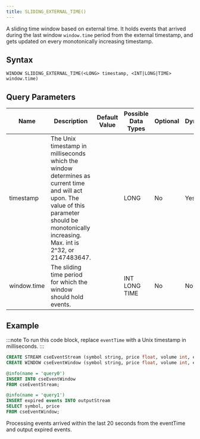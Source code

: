 ```yaml
---
title: SLIDING_EXTERNAL_TIME()
---
```


A sliding time window based on external time. It holds events that arrived during the last window `window.time` period from the external timestamp, and gets updated on every monotonically increasing timestamp.

## Syntax

    WINDOW SLIDING_EXTERNAL_TIME(<LONG> timestamp, <INT|LONG|TIME> window.time)

## Query Parameters

| Name        | Description            | Default Value | Possible Data Types | Optional | Dynamic |
|-------------|------------------------|---------------|---------------------|----------|---------|
| timestamp   | The Unix timestamp in milliseconds which the window determines as current time and will act upon. The value of this parameter should be monotonically increasing. Max. int is 2^32, or 2147483647. |               | LONG     | No       | Yes     |
| window.time | The sliding time period for which the window should hold events.      |          | INT LONG TIME    | No      | No      |

## Example

:::note
To run this code block, replace `eventTime` with a Unix timestamp in milliseconds.
:::

```sql
CREATE STREAM cseEventStream (symbol string, price float, volume int, eventTime long);
CREATE WINDOW cseEventWindow (symbol string, price float, volume int, eventTime long) SLIDING_EXTERNAL_TIME(eventTime, 20 sec) OUTPUT expired events;

@info(name = 'query0')
INSERT INTO cseEventWindow
FROM cseEventStream;

@info(name = 'query1')
INSERT expired events INTO outputStream
SELECT symbol, price
FROM cseEventWindow;
```

Processing events arrived within the last 20 seconds from the eventTime and output expired events.
